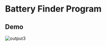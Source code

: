 # Battery Finder Program

## Demo

![output3](https://user-images.githubusercontent.com/66197642/142333131-339aedf4-cc2b-4241-82e9-3a806cd4bad2.gif)
